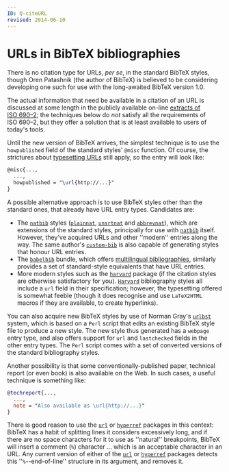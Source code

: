 ```yaml
---
ID: Q-citeURL
revised: 2014-06-10
---
```

# URLs in BibTeX bibliographies

There is no citation type for URLs, _per se_, in the
standard BibTeX styles, though Oren Patashnik (the author of
BibTeX) is believed to be considering developing one such for use
with the long-awaited BibTeX version&nbsp;1.0.

The actual information that need be available in a citation of an
URL is discussed at some length in the publicly available
on-line 
[extracts of ISO&nbsp;690&ndash;2](http://www.nlc-bnc.ca/iso/tc46sc9/standard/690-2e.htm);
the techniques below do _not_ satisfy all the requirements of
ISO&nbsp;690&ndash;2, but they offer a solution that is at least
available to users of today's tools.

Until the new version of BibTeX arrives, the simplest technique is
to use the `howpublished` field of the standard styles' `@misc`
function.  Of course, the strictures
about [typesetting URLs](./FAQ-setURL.html) still apply, so the
entry will look like:
```latex
@misc{...,
  ...,
  howpublished = "\url{http://...}"
}
```
A possible alternative approach is to use BibTeX styles other than
the standard ones, that already have URL entry types.
Candidates are:
  

-  The [`natbib`](https://ctan.org/pkg/natbib) styles ([`plainnat`](https://ctan.org/pkg/plainnat),
    [`unsrtnat`](https://ctan.org/pkg/unsrtnat) and [`abbrevnat`](https://ctan.org/pkg/abbrevnat)), which are extensions of
    the standard styles, principally for use with [`natbib`](https://ctan.org/pkg/natbib)
    itself.  However, they've acquired URLs and other ''modern''
    entries along the way.  The same author's [`custom-bib`](https://ctan.org/pkg/custom-bib) is
    also capable of generating styles that honour URL entries.
-  The [`babelbib`](https://ctan.org/pkg/babelbib) bundle, which offers 
    [multilingual bibliographies](./FAQ-i18nbib.html), similarly provides a
    set of standard-style equivalents that have URL entries.
-  More modern styles such as the [`harvard`](https://ctan.org/pkg/harvard) package (if the
    citation styles are otherwise satisfactory for you).
    [`Harvard`](https://ctan.org/pkg/Harvard) bibliography styles all include a `url`
    field in their specification; however, the typesetting offered is
    somewhat feeble (though it does recognise and use
    `LaTeX2HTML` macros if they are available, to create
    hyperlinks).

You can also acquire new BibTeX styles by use of Norman Gray's
[`urlbst`](https://ctan.org/pkg/urlbst) system, which is based on a `Perl` script
that edits an existing BibTeX style file to produce a new
style. The new style thus generated has a `webpage` entry type, and
also offers support for `url` and `lastchecked` fields
in the other entry types.  The `Perl` script comes with a set
of converted versions of the standard bibliography styles.

Another possibility is that some conventionally-published paper,
technical report (or even book) is also available on the Web.  In such
cases, a useful technique is something like:
```bibtex
@techreport{...,
  ...,
  note = "Also available as \url{http://...}"
}
```
There is good reason to use the [`url`](https://ctan.org/pkg/url) or [`hyperref`](https://ctan.org/pkg/hyperref)
packages in this context: BibTeX has a habit of splitting
lines it considers excessively long, and if there are no space
characters for it to use as ''natural'' breakpoints, BibTeX will
insert a comment (`%`) character&nbsp;&hellip; which
is an acceptable character in an URL.  Any current version of
either of the [`url`](https://ctan.org/pkg/url) or [`hyperref`](https://ctan.org/pkg/hyperref) packages detects this
''`%`--end-of-line'' structure in its argument, and
removes it.

